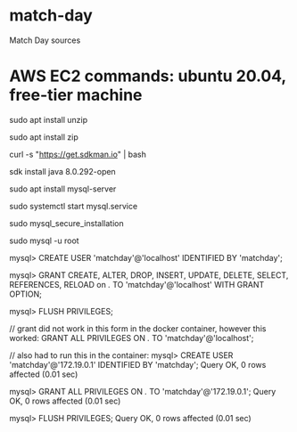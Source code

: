 # match-day
Match Day sources

# AWS EC2 commands: ubuntu 20.04, free-tier machine

sudo apt install unzip
  
sudo apt install zip

curl -s "https://get.sdkman.io" | bash

sdk install java 8.0.292-open

sudo apt install mysql-server

sudo systemctl start mysql.service

sudo mysql_secure_installation

sudo mysql -u root

mysql> CREATE USER 'matchday'@'localhost' IDENTIFIED BY 'matchday';

mysql> GRANT CREATE, ALTER, DROP, INSERT, UPDATE, DELETE, SELECT, REFERENCES, RELOAD on *.* TO 'matchday'@'localhost' WITH GRANT OPTION;

mysql> FLUSH PRIVILEGES;

// grant did not work in this form in the docker container, however this worked: GRANT ALL PRIVILEGES ON *.* TO 'matchday'@'localhost';

// also had to run this in the container:
mysql> CREATE USER 'matchday'@'172.19.0.1' IDENTIFIED BY 'matchday';
Query OK, 0 rows affected (0.01 sec)

mysql> GRANT ALL PRIVILEGES ON *.* TO 'matchday'@'172.19.0.1';
Query OK, 0 rows affected (0.01 sec)

mysql> FLUSH PRIVILEGES;
Query OK, 0 rows affected (0.01 sec)

